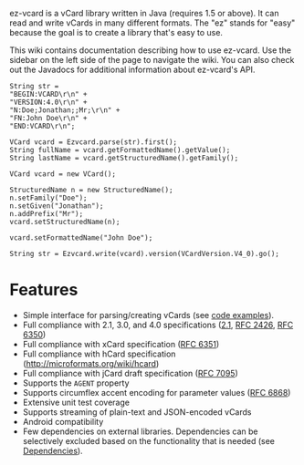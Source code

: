 ez-vcard is a vCard library written in Java (requires 1.5 or above).  It can read and write vCards in many different formats.  The "ez" stands for "easy" because the goal is to create a library that's easy to use.

This wiki contains documentation describing how to use ez-vcard.  Use the sidebar on the left side of the page to navigate the wiki.  You can also check out the Javadocs for additional information about ez-vcard's API.

```
String str =
"BEGIN:VCARD\r\n" +
"VERSION:4.0\r\n" +
"N:Doe;Jonathan;;Mr;\r\n" +
"FN:John Doe\r\n" +
"END:VCARD\r\n";

VCard vcard = Ezvcard.parse(str).first();
String fullName = vcard.getFormattedName().getValue();
String lastName = vcard.getStructuredName().getFamily();
```

```
VCard vcard = new VCard();

StructuredName n = new StructuredName();
n.setFamily("Doe");
n.setGiven("Jonathan");
n.addPrefix("Mr");
vcard.setStructuredName(n);

vcard.setFormattedName("John Doe");

String str = Ezvcard.write(vcard).version(VCardVersion.V4_0).go();
```

# Features #

  * Simple interface for parsing/creating vCards (see [code examples](Examples.md)).
  * Full compliance with 2.1, 3.0, and 4.0 specifications ([2.1](http://www.imc.org/pdi/vcard-21.rtf), [RFC 2426](http://tools.ietf.org/html/rfc2426), [RFC 6350](http://tools.ietf.org/html/rfc6350))
  * Full compliance with xCard specification ([RFC 6351](http://tools.ietf.org/html/rfc6351))
  * Full compliance with hCard specification (http://microformats.org/wiki/hcard)
  * Full compliance with jCard draft specification ([RFC 7095](http://tools.ietf.org/html/rfc7095))
  * Supports the `AGENT` property
  * Supports circumflex accent encoding for parameter values ([RFC 6868](http://tools.ietf.org/html/rfc6868))
  * Extensive unit test coverage
  * Supports streaming of plain-text and JSON-encoded vCards
  * Android compatibility
  * Few dependencies on external libraries.  Dependencies can be selectively excluded based on the functionality that is needed (see [Dependencies](Dependencies.md)).